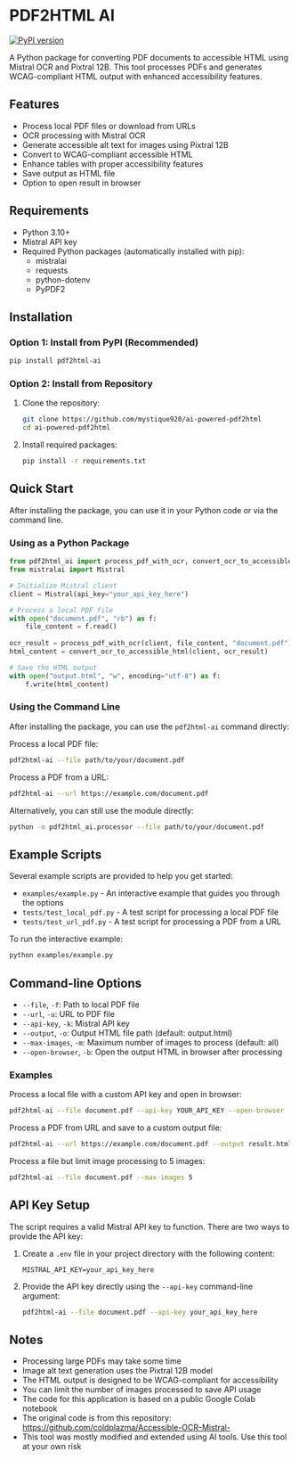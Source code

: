 # PDF2HTML AI

[![PyPI version](https://badge.fury.io/py/pdf2html-ai.svg)](https://badge.fury.io/py/pdf2html-ai)

A Python package for converting PDF documents to accessible HTML using Mistral OCR and Pixtral 12B. This tool processes PDFs and generates WCAG-compliant HTML output with enhanced accessibility features.

## Features

- Process local PDF files or download from URLs
- OCR processing with Mistral OCR
- Generate accessible alt text for images using Pixtral 12B
- Convert to WCAG-compliant accessible HTML
- Enhance tables with proper accessibility features
- Save output as HTML file
- Option to open result in browser

## Requirements

- Python 3.10+
- Mistral API key
- Required Python packages (automatically installed with pip):
  - mistralai
  - requests
  - python-dotenv
  - PyPDF2

## Installation

### Option 1: Install from PyPI (Recommended)

```bash
pip install pdf2html-ai
```

### Option 2: Install from Repository

1. Clone the repository:
   ```bash
   git clone https://github.com/mystique920/ai-powered-pdf2html
   cd ai-powered-pdf2html
   ```

2. Install required packages:
   ```bash
   pip install -r requirements.txt
   ```

## Quick Start

After installing the package, you can use it in your Python code or via the command line.

### Using as a Python Package

```python
from pdf2html_ai import process_pdf_with_ocr, convert_ocr_to_accessible_html
from mistralai import Mistral

# Initialize Mistral client
client = Mistral(api_key="your_api_key_here")

# Process a local PDF file
with open("document.pdf", "rb") as f:
    file_content = f.read()
    
ocr_result = process_pdf_with_ocr(client, file_content, "document.pdf")
html_content = convert_ocr_to_accessible_html(client, ocr_result)

# Save the HTML output
with open("output.html", "w", encoding="utf-8") as f:
    f.write(html_content)
```

### Using the Command Line

After installing the package, you can use the `pdf2html-ai` command directly:

Process a local PDF file:
```bash
pdf2html-ai --file path/to/your/document.pdf
```

Process a PDF from a URL:
```bash
pdf2html-ai --url https://example.com/document.pdf
```

Alternatively, you can still use the module directly:
```bash
python -m pdf2html_ai.processor --file path/to/your/document.pdf
```

## Example Scripts

Several example scripts are provided to help you get started:

- `examples/example.py` - An interactive example that guides you through the options
- `tests/test_local_pdf.py` - A test script for processing a local PDF file
- `tests/test_url_pdf.py` - A test script for processing a PDF from a URL

To run the interactive example:
```bash
python examples/example.py
```

## Command-line Options

- `--file`, `-f`: Path to local PDF file
- `--url`, `-u`: URL to PDF file
- `--api-key`, `-k`: Mistral API key
- `--output`, `-o`: Output HTML file path (default: output.html)
- `--max-images`, `-m`: Maximum number of images to process (default: all)
- `--open-browser`, `-b`: Open the output HTML in browser after processing

### Examples

Process a local file with a custom API key and open in browser:
```bash
pdf2html-ai --file document.pdf --api-key YOUR_API_KEY --open-browser
```

Process a PDF from URL and save to a custom output file:
```bash
pdf2html-ai --url https://example.com/document.pdf --output result.html
```

Process a file but limit image processing to 5 images:
```bash
pdf2html-ai --file document.pdf --max-images 5
```

## API Key Setup

The script requires a valid Mistral API key to function. There are two ways to provide the API key:

1. Create a `.env` file in your project directory with the following content:
   ```
   MISTRAL_API_KEY=your_api_key_here
   ```

2. Provide the API key directly using the `--api-key` command-line argument:
   ```bash
   pdf2html-ai --file document.pdf --api-key your_api_key_here
   ```

## Notes

- Processing large PDFs may take some time
- Image alt text generation uses the Pixtral 12B model
- The HTML output is designed to be WCAG-compliant for accessibility
- You can limit the number of images processed to save API usage
- The code for this application is based on a public Google Colab notebook
- The original code is from this repository: https://github.com/coldplazma/Accessible-OCR-Mistral-
- This tool was mostly modified and extended using AI tools. Use this tool at your own risk
